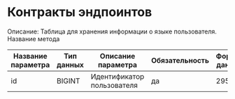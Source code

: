 # Контракты эндпоинтов

Описание: Таблица для хранения информации о языке пользователя.
Название метода

| Название параметра | Тип данных | Описание параметра         | Обязательность | Формат данных |
|--------------------|------------|----------------------------|----------------|---------------|
| id                 | BIGINT     | Идентификатор пользователя | да             | 295           |
